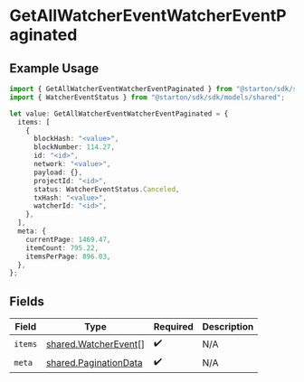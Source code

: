 # GetAllWatcherEventWatcherEventPaginated

## Example Usage

```typescript
import { GetAllWatcherEventWatcherEventPaginated } from "@starton/sdk/sdk/models/operations";
import { WatcherEventStatus } from "@starton/sdk/sdk/models/shared";

let value: GetAllWatcherEventWatcherEventPaginated = {
  items: [
    {
      blockHash: "<value>",
      blockNumber: 114.27,
      id: "<id>",
      network: "<value>",
      payload: {},
      projectId: "<id>",
      status: WatcherEventStatus.Canceled,
      txHash: "<value>",
      watcherId: "<id>",
    },
  ],
  meta: {
    currentPage: 1469.47,
    itemCount: 795.22,
    itemsPerPage: 896.03,
  },
};
```

## Fields

| Field                                                                 | Type                                                                  | Required                                                              | Description                                                           |
| --------------------------------------------------------------------- | --------------------------------------------------------------------- | --------------------------------------------------------------------- | --------------------------------------------------------------------- |
| `items`                                                               | [shared.WatcherEvent](../../../sdk/models/shared/watcherevent.md)[]   | :heavy_check_mark:                                                    | N/A                                                                   |
| `meta`                                                                | [shared.PaginationData](../../../sdk/models/shared/paginationdata.md) | :heavy_check_mark:                                                    | N/A                                                                   |